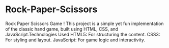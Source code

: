 # Rock-Paper-Scissors
Rock Paper Scissors Game ! This project is a simple yet fun implementation of the classic hand game, built using HTML, CSS, and JavaScript.Technologies Used HTML5: For structuring the content. CSS3: For styling and layout. JavaScript: For game logic and interactivity.
